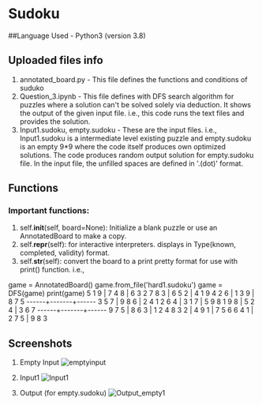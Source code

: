 # Sudoku

##Language Used - Python3 (version 3.8)

## Uploaded files info

1. annotated_board.py - This file defines the functions and conditions of suduko
2. Question_3.ipynb - This file defines with DFS search algorithm for puzzles where a solution can't be solved solely via deduction. It shows the output of the given input file. i.e., this code runs the text files and provides the solution.
3.  Input1.sudoku, empty.sudoku - These are the input files. i.e., Input1.sudoku is a intermediate level existing puzzle and empty.sudoku is an empty 9*9 where the code itself produces own optimized solutions. The code produces random output solution for empty.sudoku file. In the input file, the unfilled spaces are defined in '.(dot)' format.

## Functions
### Important functions:

1. self.__init__(self, board=None): Initialize a blank puzzle or use an AnnotatedBoard to make a copy.
2. self.__repr__(self): for interactive interpreters. displays in Type(known, completed, validity) format.
3. self.__str__(self): convert the board to a print pretty format for use with print() function. i.e.,

game = AnnotatedBoard()
game.from_file('hard1.sudoku')
game = DFS(game)
print(game)
5 1 9 | 7 4 8 | 6 3 2
7 8 3 | 6 5 2 | 4 1 9
4 2 6 | 1 3 9 | 8 7 5
------+-------+------
3 5 7 | 9 8 6 | 2 4 1
2 6 4 | 3 1 7 | 5 9 8
1 9 8 | 5 2 4 | 3 6 7
------+-------+------
9 7 5 | 8 6 3 | 1 2 4
8 3 2 | 4 9 1 | 7 5 6
6 4 1 | 2 7 5 | 9 8 3

## Screenshots

1. Empty Input
![emptyinput](https://user-images.githubusercontent.com/59074144/116353415-5abbc700-a814-11eb-82ad-24553e3a67c4.png)

2. Input1 
![Input1](https://user-images.githubusercontent.com/59074144/116353552-9a82ae80-a814-11eb-81b5-26b697a34c49.png)

3. Output (for empty.sudoku)
![Output_empty1](https://user-images.githubusercontent.com/59074144/116353958-55ab4780-a815-11eb-9002-48f476075e04.png)


